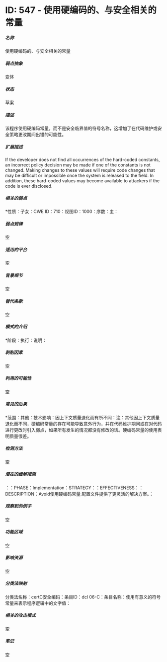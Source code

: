 # ID: 547 - 使用硬编码的、与安全相关的常量
<h5>名称</h5>使用硬编码的、与安全相关的常量
<h5>弱点抽象</h5>变体
<h5>状态</h5>草案
<h5>描述</h5>该程序使用硬编码常量，而不是安全临界值的符号名称，这增加了在代码维护或安全策略更改期间出错的可能性。
<h5>扩展描述</h5>If the developer does not find all occurrences of the hard-coded constants, an incorrect policy decision may be made if one of the constants is not changed. Making changes to these values will require code changes that may be difficult or impossible once the system is released to the field. In addition, these hard-coded values may become available to attackers if the code is ever disclosed.
<h5>相关的弱点</h5>*性质：子女：CWE ID：710：视图ID：1000：序数：主：
<h5>弱点规律</h5>空
<h5>适用的平台</h5>空
<h5>背景细节</h5>空
<h5>替代条款</h5>空
<h5>模式的介绍</h5>*阶段：执行：说明：
<h5>剥削因素</h5>空
<h5>利用的可能性</h5>空
<h5>常见的后果</h5>*范围：其他：技术影响：因上下文质量退化而有所不同：注：其他因上下文质量退化而不同，硬编码常量的存在可能导致意外行为，并在代码维护期间或在对代码进行更改时引入弱点，如果所有发生的情况都没有修改的话。硬编码常量的使用表明质量很差。
<h5>检测方法</h5>空
<h5>潜在的缓解措施</h5>：：PHASE：Implementation：STRATEGY：：EFFECTIVENESS：：DESCRIPTION：Avoid使用硬编码常量.配置文件提供了更灵活的解决方案。：
<h5>观察到的例子</h5>空
<h5>功能区域</h5>空
<h5>影响资源</h5>空
<h5>分类法映射</h5>分类法名称：certC安全编码：条目ID：dcl 06-C：条目名称：使用有意义的符号常量来表示程序逻辑中的文字值：
<h5>相关的攻击模式</h5>空
<h5>笔记</h5>空

